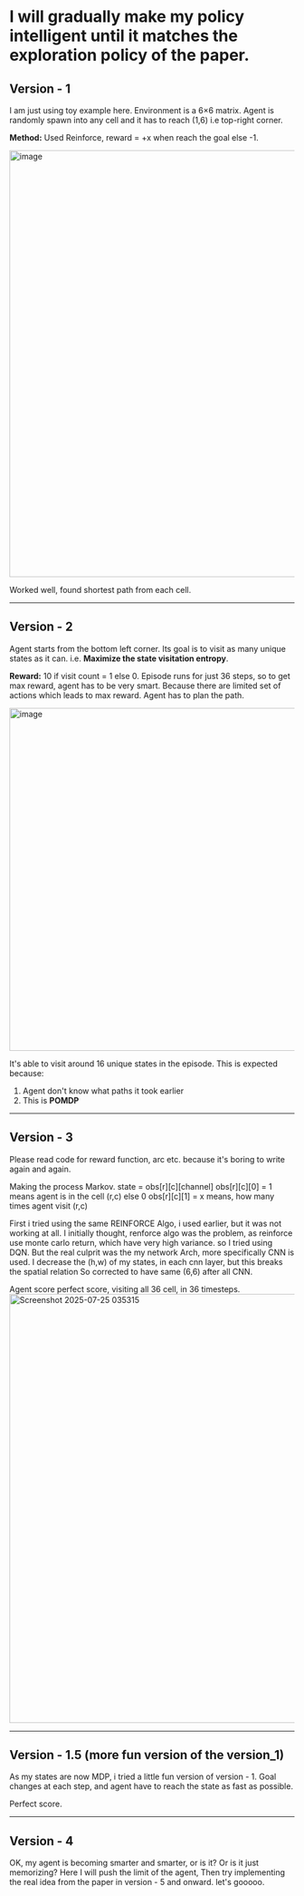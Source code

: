 
# I will gradually make my policy intelligent until it matches the exploration policy of the paper.

## Version - 1

I am just using toy example here.
Environment is a 6×6 matrix.
Agent is randomly spawn into any cell and it has to reach (1,6) i.e top-right corner.

**Method:**
Used Reinforce, reward = +x when reach the goal else -1.

<img width="509" height="753" alt="image" src="https://github.com/user-attachments/assets/83a7c429-4e18-43f7-8015-d736dbacce12" />

Worked well, found shortest path from each cell.

---

## Version - 2

Agent starts from the bottom left corner. Its goal is to visit as many unique states as it can.
i.e. **Maximize the state visitation entropy**.

**Reward:**
10 if visit count = 1 else 0.
Episode runs for just 36 steps, so to get max reward, agent has to be very smart.
Because there are limited set of actions which leads to max reward.
Agent has to plan the path.

<img width="818" height="605" alt="image" src="https://github.com/user-attachments/assets/40f5b62e-18e4-4b48-a7e9-3fd99fabd7a2" />

It's able to visit around 16 unique states in the episode.
This is expected because:

1. Agent don't know what paths it took earlier
2. This is **POMDP**

---

## Version - 3
Please read code for reward function, arc etc. because it's boring to write again and again. 

Making the process Markov.
state = obs[r][c][channel]
obs[r][c][0] = 1 means agent is in the cell (r,c) else 0
obs[r][c][1] = x means, how many times agent visit (r,c)

First i tried using the same REINFORCE Algo, i used earlier, but it was not working at all. 
I initially thought, renforce algo was the problem, as reinforce use monte carlo return, which have very high variance.
so I tried using DQN. 
But the real culprit was the my network Arch, more specifically CNN is used. 
I decrease the (h,w) of my states, in each cnn layer, but this breaks the spatial relation
So corrected to have same (6,6) after all CNN. 

Agent score perfect score, visiting all 36 cell, in 36 timesteps. 
<img width="844" height="757" alt="Screenshot 2025-07-25 035315" src="https://github.com/user-attachments/assets/f628d175-50c6-40f9-9b7d-b31b695aa271" />


---

## Version - 1.5 (more fun version of the version_1)

As my states are now MDP, i tried a little fun version of version - 1. 
Goal changes at each step, and agent have to reach the state as fast as possible. 

Perfect score. 


---

## Version - 4

OK, my agent is becoming smarter and smarter, or is it? Or is it just memorizing?
Here I will push the limit of the agent, 
Then try implementing the real idea from the paper in version - 5 and onward. 
let's gooooo. 


